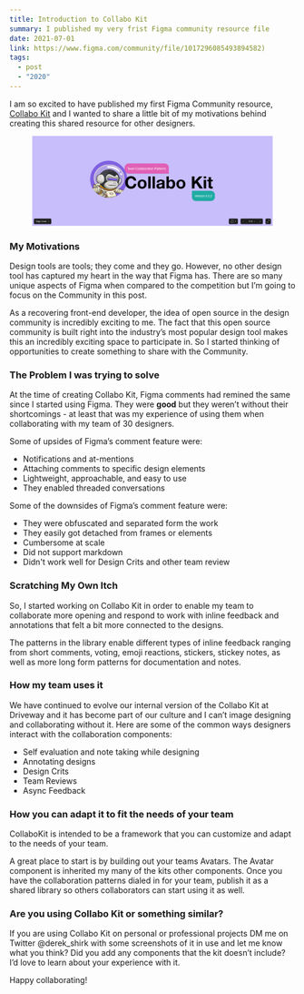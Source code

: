 ```yaml
---
title: Introduction to Collabo Kit
summary: I published my very frist Figma community resource file
date: 2021-07-01
link: https://www.figma.com/community/file/1017296085493894582)
tags:
  - post
  - "2020"
---
```


I am so excited to have published my first Figma Community resource, [Collabo Kit](https://www.figma.com/community/file/1017296085493894582) and I wanted to share a little bit of my motivations behind creating this shared resource for other designers. 

<figure class="u-releaseWide u-padEnds03">
  <img src="/static/img/posts/2021-Collabo-Kit.png">
</figure>

### My Motivations

Design tools are tools; they come and they go. However, no other design tool has captured my heart in the way that Figma has. There are so many unique aspects of Figma when compared to the competition but I’m going to focus on the Community in this post. 

As a recovering front-end developer, the idea of open source in the design community is incredibly exciting to me. The fact that this open source community is built right into the industry’s most popular design tool makes this an incredibly exciting space to participate in. So I started thinking of opportunities to create something to share with the Community. 

### The Problem I was trying to solve

At the time of creating Collabo Kit, Figma comments had remined the same since I started using Figma. They were ****good**** but they weren’t without their shortcomings - at least that was my experience of using them when collaborating with my team of 30 designers. 

Some of upsides of Figma’s comment feature were:

- Notifications and at-mentions
- Attaching comments to specific design elements
- Lightweight, approachable, and easy to use
- They enabled threaded conversations

Some of the downsides of Figma’s comment feature were:

- They were obfuscated and separated form the work
- They easily got detached from frames or elements
- Cumbersome at scale
- Did not support markdown
- Didn't work well for Design Crits and other team review

### Scratching My Own Itch

So, I started working on Collabo Kit in order to enable my team to collaborate more opening and respond to work with inline feedback and annotations that felt a bit more connected to the designs. 

The patterns in the library enable different types of inline feedback ranging from short comments, voting, emoji reactions, stickers, stickey notes, as well as more long form patterns for documentation and notes. 

### How my team uses it

We have continued to evolve our internal version of the Collabo Kit at Driveway and it has become part of our culture and I can’t image designing and collaborating without it. Here are some of the common ways designers interact with the collaboration components:

- Self evaluation and note taking while designing
- Annotating designs
- Design Crits
- Team Reviews
- Async Feedback

### How you can adapt it to fit the needs of your team

CollaboKit is intended to be a framework that you can customize and adapt to the needs of your team.

A great place to start is by building out your teams Avatars. The Avatar component is inherited my many of the kits other components. Once you have the collaboration patterns dialed in for your team, publish it as a shared library so others collaborators can start using it as well. 

### Are you using Collabo Kit or something similar?

If you are using Collabo Kit on personal or professional projects DM me on Twitter @derek_shirk with some screenshots of it in use and let me know what you think? Did you add any components that the kit doesn’t include? I’d love to learn about your experience with it. 

Happy collaborating!


